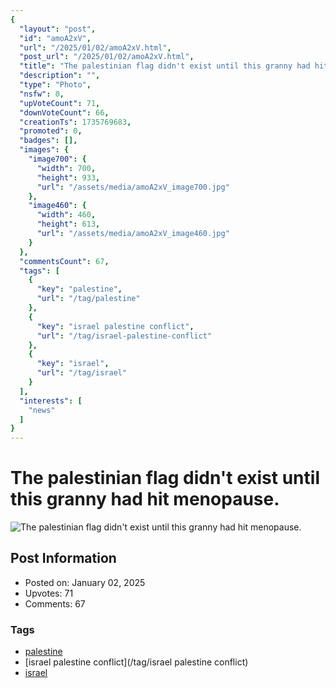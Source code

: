 ```yaml
---
{
  "layout": "post",
  "id": "amoA2xV",
  "url": "/2025/01/02/amoA2xV.html",
  "post_url": "/2025/01/02/amoA2xV.html",
  "title": "The palestinian flag didn't exist until this granny had hit menopause.",
  "description": "",
  "type": "Photo",
  "nsfw": 0,
  "upVoteCount": 71,
  "downVoteCount": 66,
  "creationTs": 1735769683,
  "promoted": 0,
  "badges": [],
  "images": {
    "image700": {
      "width": 700,
      "height": 933,
      "url": "/assets/media/amoA2xV_image700.jpg"
    },
    "image460": {
      "width": 460,
      "height": 613,
      "url": "/assets/media/amoA2xV_image460.jpg"
    }
  },
  "commentsCount": 67,
  "tags": [
    {
      "key": "palestine",
      "url": "/tag/palestine"
    },
    {
      "key": "israel palestine conflict",
      "url": "/tag/israel-palestine-conflict"
    },
    {
      "key": "israel",
      "url": "/tag/israel"
    }
  ],
  "interests": [
    "news"
  ]
}
---
```


# The palestinian flag didn't exist until this granny had hit menopause.

![The palestinian flag didn't exist until this granny had hit menopause.](/assets/media/amoA2xV_image700.jpg)

## Post Information

- Posted on: January 02, 2025
- Upvotes: 71
- Comments: 67

### Tags

- [palestine](/tag/palestine)
- [israel palestine conflict](/tag/israel palestine conflict)
- [israel](/tag/israel)
